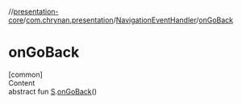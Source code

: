 //[presentation-core](../../../index.md)/[com.chrynan.presentation](../index.md)/[NavigationEventHandler](index.md)/[onGoBack](on-go-back.md)



# onGoBack  
[common]  
Content  
abstract fun [S](index.md).[onGoBack](on-go-back.md)()  




